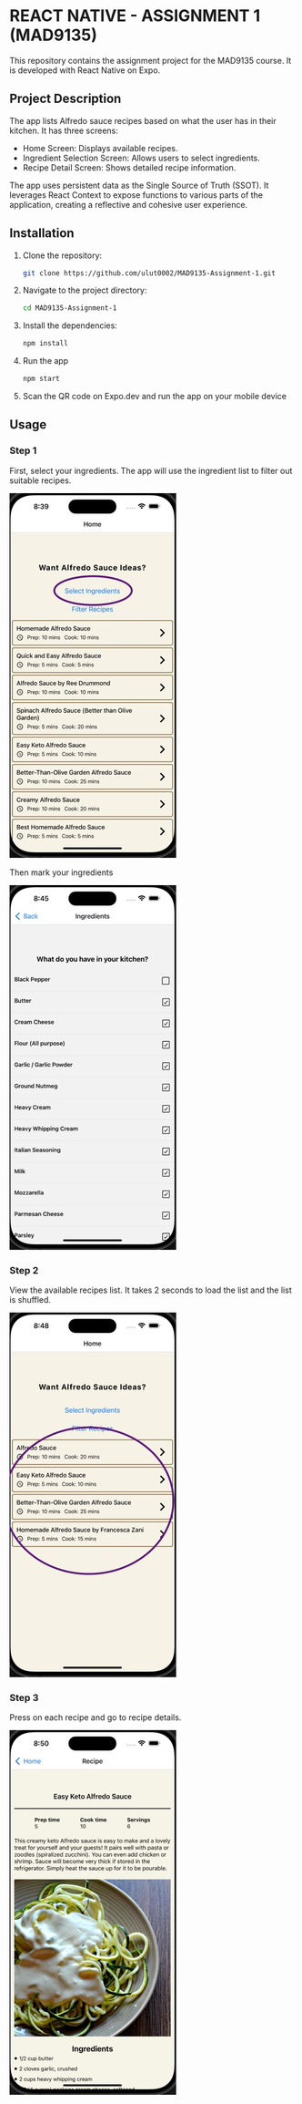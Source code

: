 # REACT NATIVE - ASSIGNMENT 1 (MAD9135)

This repository contains the assignment project for the MAD9135 course. It is developed with React Native on Expo.

## Project Description

The app lists Alfredo sauce recipes based on what the user has in their kitchen. It has three screens:

- Home Screen: Displays available recipes.
- Ingredient Selection Screen: Allows users to select ingredients.
- Recipe Detail Screen: Shows detailed recipe information.

The app uses persistent data as the Single Source of Truth (SSOT). It leverages React Context to expose functions to various parts of the application, creating a reflective and cohesive user experience.

## Installation

1. Clone the repository:
   ```bash
   git clone https://github.com/ulut0002/MAD9135-Assignment-1.git
   ```
2. Navigate to the project directory:
   ```bash
   cd MAD9135-Assignment-1
   ```
3. Install the dependencies:
   ```bash
   npm install
   ```
4. Run the app

   ```bash
   npm start
   ```

5. Scan the QR code on Expo.dev and run the app on your mobile device

## Usage

### Step 1

First, select your ingredients. The app will use the ingredient list to filter out suitable recipes.

![Screen 1 - Select Ingredients button](./assets/Step1-1.jpeg)

Then mark your ingredients

![Ingredients list](./assets/Step1-2.jpeg)

### Step 2

View the available recipes list. It takes 2 seconds to load the list and the list is shuffled.

![Recipe list](./assets/Step2-1.jpeg)

### Step 3

Press on each recipe and go to recipe details.

![Recipe details](./assets/Step2-2.jpeg)
